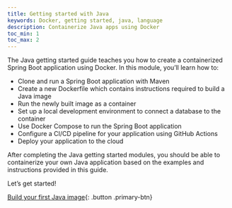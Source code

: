 ```yaml
---
title: Getting started with Java
keywords: Docker, getting started, java, language
description: Containerize Java apps using Docker
toc_min: 1
toc_max: 2
---
```


The Java getting started guide teaches you how to create a containerized Spring Boot application using Docker. In this module, you’ll learn how to:

* Clone and run a Spring Boot application with Maven
* Create a new Dockerfile which contains instructions required to build a Java image
* Run the newly built image as a container
* Set up a local development environment to connect a database to the container
* Use Docker Compose to run the Spring Boot application
* Configure a CI/CD pipeline for your application using GitHub Actions
* Deploy your application to the cloud

After completing the Java getting started modules, you should be able to containerize your own Java application based on the examples and instructions provided in this guide.

Let’s get started!

[Build your first Java image](build-images.md){: .button .primary-btn}
